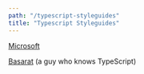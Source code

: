```yaml
---
path: "/typescript-styleguides"
title: "Typescript Styleguides"
---
```


[Microsoft](https://github.com/Microsoft/TypeScript/wiki/Coding-guidelines)

[Basarat](https://basarat.gitbooks.io/typescript/content/docs/styleguide/styleguide.html) \(a guy who knows TypeScript\)
